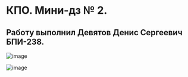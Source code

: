 # КПО. Мини-дз № 2.
## Работу выполнил Девятов Денис Сергеевич БПИ-238.

![image](https://github.com/user-attachments/assets/4025b5cd-000c-4561-86de-a412f03605d7)

![image](https://github.com/user-attachments/assets/050be2f2-2bc3-4270-8c85-0f2d1fb1493f)
